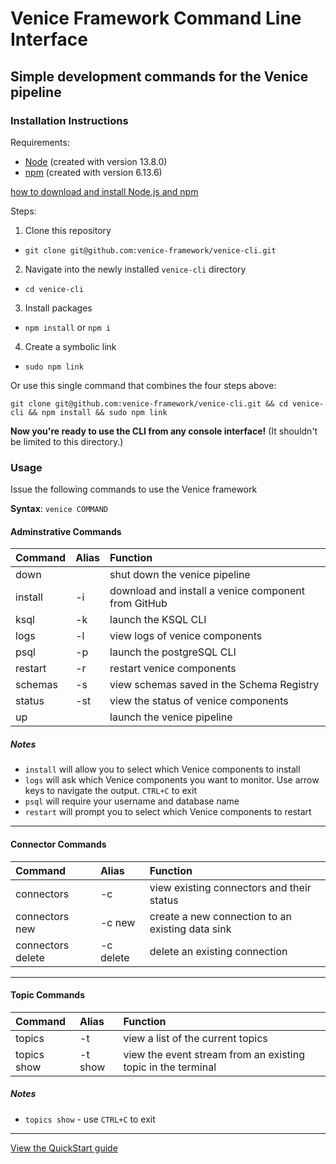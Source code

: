 # Venice Framework Command Line Interface

## Simple development commands for the Venice pipeline

### Installation Instructions

Requirements:

- [Node](https://nodejs.org) (created with version 13.8.0)
- [npm](https://www.npmjs.com/get-npm) (created with version 6.13.6)

[how to download and install Node.js and npm](https://docs.npmjs.com/downloading-and-installing-node-js-and-npm)

Steps:

1. Clone this repository

- `git clone git@github.com:venice-framework/venice-cli.git`

2. Navigate into the newly installed `venice-cli` directory

- `cd venice-cli`

3. Install packages

- `npm install` or `npm i`

4. Create a symbolic link

- `sudo npm link`

Or use this single command that combines the four steps above:

`git clone git@github.com:venice-framework/venice-cli.git && cd venice-cli && npm install && sudo npm link`

**Now you're ready to use the CLI from any console interface!** (It shouldn't be limited to this directory.)

### Usage

Issue the following commands to use the Venice framework

**Syntax**: `venice COMMAND`

#### Adminstrative Commands

| Command | Alias | Function                                            |
| :------ | :---- | :-------------------------------------------------- |
| down    |       | shut down the venice pipeline                       |
| install | -i    | download and install a venice component from GitHub |
| ksql    | -k    | launch the KSQL CLI                                 |
| logs    | -l    | view logs of venice components                      |
| psql    | -p    | launch the postgreSQL CLI                           |
| restart | -r    | restart venice components                           |
| schemas | -s    | view schemas saved in the Schema Registry           |
| status  | -st   | view the status of venice components                |
| up      |       | launch the venice pipeline                          |

##### Notes

- `install` will allow you to select which Venice components to install
- `logs` will ask which Venice components you want to monitor. Use arrow keys to navigate the output. `CTRL+C` to exit
- `psql` will require your username and database name
- `restart` will prompt you to select which Venice components to restart

---

#### Connector Commands

| Command           | Alias     | Function                                         |
| :---------------- | :-------- | :----------------------------------------------- |
| connectors        | -c        | view existing connectors and their status        |
| connectors new    | -c new    | create a new connection to an existing data sink |
| connectors delete | -c delete | delete an existing connection                    |

---

#### Topic Commands

| Command     | Alias   | Function                                                     |
| :---------- | :------ | :----------------------------------------------------------- |
| topics      | -t      | view a list of the current topics                            |
| topics show | -t show | view the event stream from an existing topic in the terminal |

##### Notes

- `topics show` - use `CTRL+C` to exit

---

[View the QuickStart guide]()

<!-- *link to it here* -->
